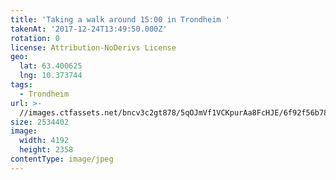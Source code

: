 ```yaml
---
title: 'Taking a walk around 15:00 in Trondheim '
takenAt: '2017-12-24T13:49:50.000Z'
rotation: 0
license: Attribution-NoDerivs License
geo:
  lat: 63.400625
  lng: 10.373744
tags:
  - Trondheim
url: >-
  //images.ctfassets.net/bncv3c2gt878/5qOJmVf1VCKpurAa8FcHJE/6f92f56b78277df6d81d40b2520899c4/taking-a-walk-around-1500-in-trondheim_38385593015_o
size: 2534402
image:
  width: 4192
  height: 2358
contentType: image/jpeg
---
```


